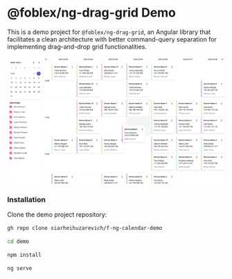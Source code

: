 # @foblex/ng-drag-grid Demo

This is a demo project for `@foblex/ng-drag-grid`, an Angular library that facilitates a clean architecture with better command-query separation for implementing drag-and-drop grid functionalities.

![Example View](example.png)

### Installation

Clone the demo project repository:

```bash
gh repo clone siarheihuzarevich/f-ng-calendar-demo
```

```bash
cd demo
```

```bash
npm install
```

```bash
ng serve
```
